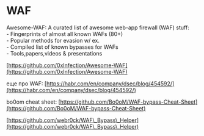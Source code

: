 # WAF

Awesome-WAF: A curated list of awesome web-app firewall (WAF) stuff:\
\- Fingerprints of almost all known WAFs (80+)\
\- Popular methods for evasion w/ ex.\
\- Compiled list of known bypasses for WAFs\
\- Tools,papers,videos & presentations

[https://github.com/0xInfection/Awesome-WAF](https://github.com/0xInfection/Awesome-WAF)

еще про WAF: [https://habr.com/en/company/dsec/blog/454592/](https://habr.com/en/company/dsec/blog/454592/)

bo0om cheat sheet: [https://github.com/Bo0oM/WAF-bypass-Cheat-Sheet](https://github.com/Bo0oM/WAF-bypass-Cheat-Sheet)

[https://github.com/webr0ck/WAF\_Bypass\_Helper](https://github.com/webr0ck/WAF\_Bypass\_Helper)



